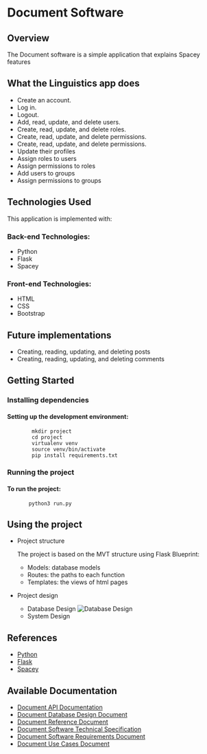# Document Software

 ## Overview
The Document software is a simple application that explains Spacey features

## What the Linguistics app does

- Create an account.
- Log in.
- Logout.
- Add, read, update, and delete users.
- Create, read, update, and delete roles.
- Create, read, update, and delete permissions.
- Create, read, update, and delete permissions.
- Update their profiles
- Assign roles to users
- Assign permissions to roles
- Add users to groups
- Assign permissions to groups



## Technologies Used

This application is implemented with:

### Back-end Technologies:

- Python
- Flask
- Spacey

### Front-end Technologies:

- HTML
- CSS
- Bootstrap

<!-- 
## Challenges
- Challenge:
- Challenge: 
-->

## Future implementations 

   - Creating, reading, updating, and deleting posts
   - Creating, reading, updating, and deleting comments
   

  
     
## Getting Started

### Installing dependencies

#### Setting up the development environment:

            mkdir project
            cd project
            virtualenv venv
            source venv/bin/activate
            pip install requirements.txt
       
  ### Running the project
  #### To run the project:
           python3 run.py

## Using the project
   - Project structure
     
     The project is based on the MVT structure using Flask Blueprint:
     
     - Models: database models
     - Routes: the paths to each function
     - Templates: the views of html pages
       
   - Project design
     
     - Database Design
       ![Database Design]()
     - System Design

## References
   - [Python](https://www.python.org/)
   - [Flask](https://flask.palletsprojects.com/en/stable/)
   - [Spacey](https://spacy.io/usage)
     

## Available Documentation
   - [Document API Documentation]()
   - [Document Database Design Document]()
   - [Document Reference Document]()
   - [Document Software Technical Specification]()
   - [Document Software Requirements Document]()
   - [Document Use Cases Document]()








